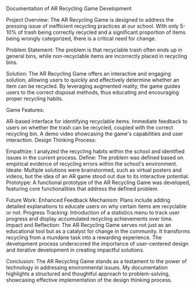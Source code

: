 Documentation of AR Recycling Game Development

Project Overview:
The AR Recycling Game is designed to address the pressing issue of inefficient recycling practices at our school. With only 5-10% of trash being correctly recycled and a significant proportion of items being wrongly categorized, there is a critical need for change.

Problem Statement:
The problem is that recyclable trash often ends up in general bins, while non-recyclable items are incorrectly placed in recycling bins.

Solution:
The AR Recycling Game offers an interactive and engaging solution, allowing users to quickly and effectively determine whether an item can be recycled. By leveraging augmented reality, the game guides users to the correct disposal methods, thus educating and encouraging proper recycling habits.

Game Features:

AR-based interface for identifying recyclable items.
Immediate feedback to users on whether the trash can be recycled, coupled with the correct recycling bin.
A demo video showcasing the game's capabilities and user interaction.
Design Thinking Process:

Empathize: I analyzed the recycling habits within the school and identified issues in the current process.
Define: The problem was defined based on empirical evidence of recycling errors within the school's environment.
Ideate: Multiple solutions were brainstormed, such as virtual posters and videos, but the idea of an AR game stood out due to its interactive potential.
Prototype: A functional prototype of the AR Recycling Game was developed, featuring core functionalities that address the defined problem.

Future Work:
Enhanced Feedback Mechanism: Plans include adding detailed explanations to educate users on why certain items are recyclable or not.
Progress Tracking: Introduction of a statistics menu to track user progress and display accumulated recycling achievements over time.
Impact and Reflection:
The AR Recycling Game serves not just as an educational tool but as a catalyst for change in the community. It transforms recycling from a mundane task into a rewarding experience. The development process underscored the importance of user-centered design and iterative development in creating impactful solutions.

Conclusion:
The AR Recycling Game stands as a testament to the power of technology in addressing environmental issues. My documentation highlights a structured and thoughtful approach to problem-solving, showcasing effective implementation of the design thinking process.

